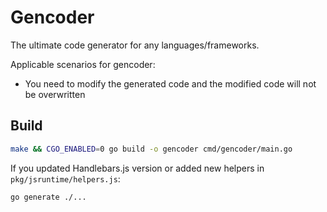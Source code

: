# Gencoder

The ultimate code generator for any languages/frameworks.

Applicable scenarios for gencoder:

- You need to modify the generated code and the modified code will not be overwritten

## Build

```bash
make && CGO_ENABLED=0 go build -o gencoder cmd/gencoder/main.go
```

If you updated Handlebars.js version or added new helpers in `pkg/jsruntime/helpers.js`:
```bash
go generate ./...
```